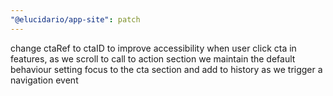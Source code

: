```yaml
---
"@elucidario/app-site": patch
---
```


change ctaRef to ctaID to improve accessibility when user click cta in features, as we scroll to call to action section we maintain the default behaviour setting focus to the cta section and add to history as we trigger a navigation event
